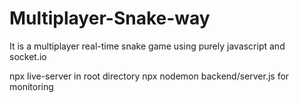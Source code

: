# Multiplayer-Snake-way
It is a multiplayer real-time snake game using purely javascript and socket.io

npx live-server in root directory
npx nodemon backend/server.js  for monitoring
